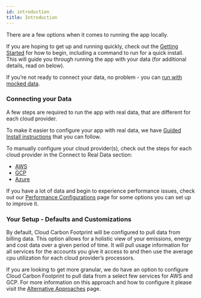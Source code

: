 ```yaml
---
id: introduction
title: Introduction
---
```


There are a few options when it comes to running the app locally.

If you are hoping to get up and running quickly, check out the [Getting Started](getting-started) for how to begin, including a command to run for a quick install. This will guide you through running the app with your data (for additional details, read on below).

If you’re not ready to connect your data, no problem - you can [run with mocked data](run-with-mocked-data).

### Connecting your Data

A few steps are required to run the app with real data, that are different for each cloud provider. 

To make it easier to configure your app with real data, we have [Guided Install instructions](getting-started#guided-install) that you can follow.   

To manually configure your cloud provider(s), check out the steps for each cloud provider in the Connect to Real Data section:

- [AWS](aws)
- [GCP](gcp)
- [Azure](azure)

If you have a lot of data and begin to experience performance issues, check out our [Performance Configurations](performance-configurations) page for some options you can set up to improve it.

### Your Setup - Defaults and Customizations

By default, Cloud Carbon Footprint will be configured to pull data from billing data. This option allows for a holistic view of your emissions, energy and cost data over a given period of time. It will pull usage information for all services for the accounts you give it access to and then use the average cpu utilization for each cloud provider’s processors.

If you are looking to get more granular, we do have an option to configure Cloud Carbon Footprint to pull data from a select few services for AWS and GCP. For more information on this approach and how to configure it please visit the [Alternative Approaches](alternative-data-approaches) page.
